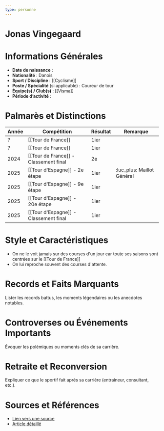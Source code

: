 ```yaml
---
type: personne
---
```


# Jonas Vingegaard

# Informations Générales
- **Date de naissance** :  
- **Nationalité** :  Danois
- **Sport / Discipline** :  [[Cyclisme]]
- **Poste / Spécialité** (si applicable) :  Coureur de tour
- **Équipe(s) / Club(s)** :  [[Visma]]
- **Période d’activité** :  

# Palmarès et Distinctions
| Année | Compétition                           | Résultat | Remarque                   |
| ----- | ------------------------------------- | -------- | -------------------------- |
| ?     | [[Tour de France]]                    | 1ier     |                            |
| ?     | [[Tour de France]]                    | 1ier     |                            |
| 2024  | [[Tour de France]] - Classement final | 2e       |                            |
| 2025  | [[Tour d'Espagne]] - 2e étape         | 1ier     | :luc_plus: Maillot Général |
| 2025  | [[Tour d'Espagne]] - 9e étape         | 1ier     |                            |
| 2025  | [[Tour d'Espagne]] - 20e étape        | 1ier     |                            |
| 2025  | [[Tour d'Espagne]] - Classement final | 1ier     |                            |

# Style et Caractéristiques
- On ne le voit jamais sur des courses d'un jour car toute ses saisons sont centrées sur le [[Tour de France]]
- On lui reproche souvent des courses d'attente.

# Records et Faits Marquants
Lister les records battus, les moments légendaires ou les anecdotes notables.

# Controverses ou Événements Importants
Évoquer les polémiques ou moments clés de sa carrière.

# Retraite et Reconversion
Expliquer ce que le sportif fait après sa carrière (entraîneur, consultant, etc.).

# Sources et Références
- [Lien vers une source](#)
- [Article détaillé](#)
